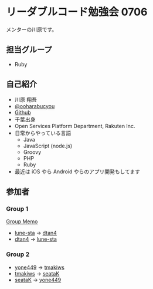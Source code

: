 # リーダブルコード勉強会 0706

メンターの川原です。

## 担当グループ

- Ruby

## 自己紹介

- 川原 翔吾
- [@ooharabucyou](https://twitter.com/ooharabucyou)
- [Github](https://twitter.com/ooharabucyou)
- 千葉出身
- Open Services Platform Department, Rakuten Inc.
- 日常からやっている言語
    - Java
    - JavaScript (node.js)
    - Groovy
    - PHP
    - Ruby
- 最近は iOS やら Android やらのアプリ開発もしてます

## 参加者

### Group 1

[Group Memo](https://github.com/lune-sta/dtan4-sezemi-2014-readable-code-2/blob/master/group-memo.md)

- [lune-sta](https://github.com/lune-sta/lune-sta-sezemi-2014-readable-code-2) -> [dtan4](https://github.com/lune-sta/dtan4-sezemi-2014-readable-code-2)
- [dtan4](https://github.com/dtan4/dtan4-sezemi-2014-readable-code-2) -> [lune-sta](https://github.com/dtan4/lune-sta-sezemi-2014-readable-code-2)


### Group 2

- [yone449](https://github.com/yone449/yone449-sezemi-2014-readable-code) -> [tmakiws](https://github.com/yone449/tmakiws-sezemi-2014-readable-code-2)
- [tmakiws](https://github.com/tmakiws/tmakiws-sezemi-2014-readable-code-2/tree/master/tmakiws-sezemi-2014-readable-code-2) -> [seataK](https://github.com/tmakiws/seataK-sezemi-2014-readable-code-2)
- [seataK](https://github.com/seataK/seataK-sezemi-2014-readable-code-2) -> [yone449](https://github.com/seataK/yone449-sezemi-2014-readable-code)
